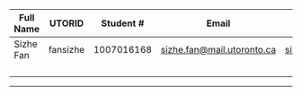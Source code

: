 | Full Name | UTORID | Student # | Email | Best Way to Contact | Github Username |
|-----------|--------|------------|-------|---------------------|------------------|
|Sizhe Fan  |fansizhe| 1007016168 |sizhe.fan@mail.utoronto.ca|sizhe.fan@mail.utoronto.ca|fsz1885|
|           |        |            |       |                     |                  |
|           |        |            |       |                     |                  |
|           |        |            |       |                     |                  |
|           |        |            |       |                     |                  |

---
